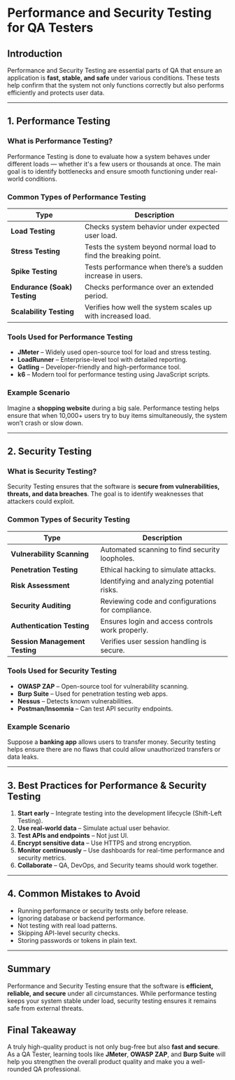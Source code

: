 # Performance and Security Testing for QA Testers

## Introduction
Performance and Security Testing are essential parts of QA that ensure an application is **fast, stable, and safe** under various conditions. These tests help confirm that the system not only functions correctly but also performs efficiently and protects user data.

---

## 1. Performance Testing

### What is Performance Testing?
Performance Testing is done to evaluate how a system behaves under different loads — whether it's a few users or thousands at once. The main goal is to identify bottlenecks and ensure smooth functioning under real-world conditions.

### Common Types of Performance Testing
| Type | Description |
|------|--------------|
| **Load Testing** | Checks system behavior under expected user load. |
| **Stress Testing** | Tests the system beyond normal load to find the breaking point. |
| **Spike Testing** | Tests performance when there’s a sudden increase in users. |
| **Endurance (Soak) Testing** | Checks performance over an extended period. |
| **Scalability Testing** | Verifies how well the system scales up with increased load. |

### Tools Used for Performance Testing
- **JMeter** – Widely used open-source tool for load and stress testing.  
- **LoadRunner** – Enterprise-level tool with detailed reporting.  
- **Gatling** – Developer-friendly and high-performance tool.  
- **k6** – Modern tool for performance testing using JavaScript scripts.  

### Example Scenario
Imagine a **shopping website** during a big sale. Performance testing helps ensure that when 10,000+ users try to buy items simultaneously, the system won’t crash or slow down.

---

## 2. Security Testing

### What is Security Testing?
Security Testing ensures that the software is **secure from vulnerabilities, threats, and data breaches**. The goal is to identify weaknesses that attackers could exploit.

### Common Types of Security Testing
| Type | Description |
|------|--------------|
| **Vulnerability Scanning** | Automated scanning to find security loopholes. |
| **Penetration Testing** | Ethical hacking to simulate attacks. |
| **Risk Assessment** | Identifying and analyzing potential risks. |
| **Security Auditing** | Reviewing code and configurations for compliance. |
| **Authentication Testing** | Ensures login and access controls work properly. |
| **Session Management Testing** | Verifies user session handling is secure. |

### Tools Used for Security Testing
- **OWASP ZAP** – Open-source tool for vulnerability scanning.  
- **Burp Suite** – Used for penetration testing web apps.  
- **Nessus** – Detects known vulnerabilities.  
- **Postman/Insomnia** – Can test API security endpoints.  

### Example Scenario
Suppose a **banking app** allows users to transfer money. Security testing helps ensure there are no flaws that could allow unauthorized transfers or data leaks.

---

## 3. Best Practices for Performance & Security Testing
1. **Start early** – Integrate testing into the development lifecycle (Shift-Left Testing).  
2. **Use real-world data** – Simulate actual user behavior.  
3. **Test APIs and endpoints** – Not just UI.  
4. **Encrypt sensitive data** – Use HTTPS and strong encryption.  
5. **Monitor continuously** – Use dashboards for real-time performance and security metrics.  
6. **Collaborate** – QA, DevOps, and Security teams should work together.  

---

## 4. Common Mistakes to Avoid
- Running performance or security tests only before release.  
- Ignoring database or backend performance.  
- Not testing with real load patterns.  
- Skipping API-level security checks.  
- Storing passwords or tokens in plain text.  

---

## Summary
Performance and Security Testing ensure that the software is **efficient, reliable, and secure** under all circumstances. While performance testing keeps your system stable under load, security testing ensures it remains safe from external threats.


## Final Takeaway
A truly high-quality product is not only bug-free but also **fast and secure**. As a QA Tester, learning tools like **JMeter**, **OWASP ZAP**, and **Burp Suite** will help you strengthen the overall product quality and make you a well-rounded QA professional.
